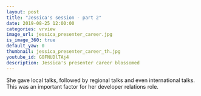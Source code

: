 ```yaml
---
layout: post
title: "Jessica's session - part 2"
date: 2019-08-25 12:00:00
categories: vrview
image_url: jessica_presenter_career.jpg
is_image_360: true
default_yaw: 0
thumbnail: jessica_presenter_career_th.jpg
youtube_id: GOFNUDlTAj4
description: Jessica's presenter career blossomed
---
```

She gave local talks, followed by regional talks and even international talks. This was an important factor for her developer relations role.
